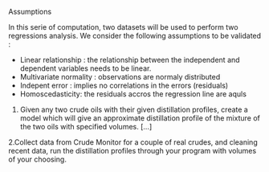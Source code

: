 Assumptions

In this serie of computation, two datasets will be used to perform two regressions analysis. 
We consider the following assumptions to be validated :
- Linear relationship : the relationship between the independent and dependent variables needs to be linear.
- Multivariate normality : observations are normaly distributed 
- Indepent error : implies no correlations in the errors (residuals)
- Homoscedasticity: the residuals accros the regression line are aquls

1. Given any two crude oils with their given distillation profiles, create a model which will give an approximate distillation
profile of the mixture of the two oils with specified volumes. [...]





2.Collect data from Crude Monitor for a couple of real crudes, and cleaning recent data, run the distillation
profiles through your program with volumes of your choosing.
